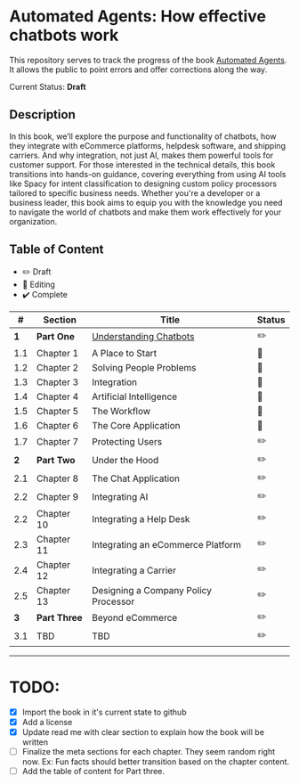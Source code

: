 # Automated Agents: How effective chatbots work

This repository serves to track the progress of the book [Automated Agents](https://www.automatedagentsbook.com/). It allows the public to point errors and offer corrections along the way.

Current Status: **Draft**

## Description

In this book, we’ll explore the purpose and functionality of chatbots, how they integrate with eCommerce platforms, helpdesk software, and shipping carriers. And why integration, not just AI, makes them powerful tools for customer support. For those interested in the technical details, this book transitions into hands-on guidance, covering everything from using AI tools like Spacy for intent classification to designing custom policy processors tailored to specific business needs. Whether you're a developer or a business leader, this book aims to equip you with the knowledge you need to navigate the world of chatbots and make them work effectively for your organization.


## Table of Content

* :pencil2: Draft 
* :bookmark_tabs: Editing
* :heavy_check_mark: Complete

| # | Section | Title | Status |
|---| ------- | ----- | ------ |
| **1** | **Part One** | [Understanding Chatbots](book/part-one/intro.md)  | :pencil2: |
| 1.1 | Chapter 1 | A Place to Start | :bookmark_tabs: | 
| 1.2 | Chapter 2 | Solving People Problems | :bookmark_tabs: | 
| 1.3 | Chapter 3 | Integration| :bookmark_tabs: | 
| 1.4 | Chapter 4 | Artificial Intelligence | :bookmark_tabs: | 
| 1.5 | Chapter 5 | The Workflow | :bookmark_tabs:  |
| 1.6 | Chapter 6 | The Core Application | :bookmark_tabs: |
| 1.7 | Chapter 7 | Protecting Users | :pencil2: |
| **2** | **Part Two** | Under the Hood  | :pencil2: |
| 2.1 | Chapter 8 | The Chat Application | :pencil2: |
| 2.2 | Chapter 9 | Integrating AI | :pencil2: | 
| 2.2 | Chapter 10 | Integrating a Help Desk | :pencil2: | 
| 2.3 | Chapter 11 | Integrating an eCommerce Platform | :pencil2: | 
| 2.4 | Chapter 12 | Integrating a Carrier | :pencil2: | 
| 2.5 | Chapter 13 | Designing a Company Policy Processor | :pencil2: | 
| **3** | **Part Three** | Beyond eCommerce | :pencil2: |
| 3.1 | TBD | TBD | :pencil2: |

---


# TODO:

- [x] Import the book in it's current state to github
- [x] Add a license
- [x] Update read me with clear section to explain how the book will be written
- [ ] Finalize the meta sections for each chapter. They seem random right now. Ex: Fun facts should better transition based on the chapter content.
- [ ] Add the table of content for Part three. 
